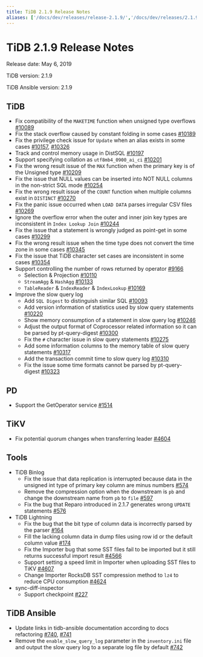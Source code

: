 ```yaml
---
title: TiDB 2.1.9 Release Notes
aliases: ['/docs/dev/releases/release-2.1.9/','/docs/dev/releases/2.1.9/']
---
```


# TiDB 2.1.9 Release Notes

Release date: May 6, 2019

TiDB version: 2.1.9

TiDB Ansible version: 2.1.9

## TiDB

- Fix compatibility of the `MAKETIME` function when unsigned type overflows [#10089](https://github.com/pingcap/tidb/pull/10089)
- Fix the stack overflow caused by constant folding in some cases [#10189](https://github.com/pingcap/tidb/pull/10189)
- Fix the privilege check issue for `Update` when an alias exists in some cases [#10157](https://github.com/pingcap/tidb/pull/10157), [#10326](https://github.com/pingcap/tidb/pull/10326)
- Track and control memory usage in DistSQL [#10197](https://github.com/pingcap/tidb/pull/10197)
- Support specifying collation as `utf8mb4_0900_ai_ci` [#10201](https://github.com/pingcap/tidb/pull/10201)
- Fix the wrong result issue of the `MAX` function when the primary key is of the Unsigned type [#10209](https://github.com/pingcap/tidb/pull/10209)
- Fix the issue that NULL values can be inserted into NOT NULL columns in the non-strict SQL mode [#10254](https://github.com/pingcap/tidb/pull/10254)
- Fix the wrong result issue of the `COUNT` function when multiple columns exist in `DISTINCT` [#10270](https://github.com/pingcap/tidb/pull/10270)
- Fix the panic issue occurred when `LOAD DATA` parses irregular CSV files [#10269](https://github.com/pingcap/tidb/pull/10269)
- Ignore the overflow error when the outer and inner join key types are inconsistent in `Index Lookup Join` [#10244](https://github.com/pingcap/tidb/pull/10244)
- Fix the issue that a statement is wrongly judged as point-get in some cases [#10299](https://github.com/pingcap/tidb/pull/10299)
- Fix the wrong result issue when the time type does not convert the time zone in some cases [#10345](https://github.com/pingcap/tidb/pull/10345)
- Fix the issue that TiDB character set cases are inconsistent in some cases [#10354](https://github.com/pingcap/tidb/pull/10354)
- Support controlling the number of rows returned by operator [#9166](https://github.com/pingcap/tidb/issues/9166)
    - Selection & Projection [#10110](https://github.com/pingcap/tidb/pull/10110)
    - `StreamAgg` & `HashAgg` [#10133](https://github.com/pingcap/tidb/pull/10133)
    - `TableReader` & `IndexReader` & `IndexLookup` [#10169](https://github.com/pingcap/tidb/pull/10169)
- Improve the slow query log
    - Add `SQL Digest` to distinguish similar SQL [#10093](https://github.com/pingcap/tidb/pull/10093)
    - Add version information of statistics used by slow query statements [#10220](https://github.com/pingcap/tidb/pull/10220)
    - Show memory consumption of a statement in slow query log [#10246](https://github.com/pingcap/tidb/pull/10246)
    - Adjust the output format of Coprocessor related information so it can be parsed by pt-query-digest [#10300](https://github.com/pingcap/tidb/pull/10300)
    - Fix the `#` character issue in slow query statements [#10275](https://github.com/pingcap/tidb/pull/10275)
    - Add some information columns to the memory table of slow query statements  [#10317](https://github.com/pingcap/tidb/pull/10317)
    - Add the transaction commit time to slow query log [#10310](https://github.com/pingcap/tidb/pull/10310)
    - Fix the issue some time formats cannot be parsed by pt-query-digest [#10323](https://github.com/pingcap/tidb/pull/10323)

## PD

- Support the GetOperator service [#1514](https://github.com/pingcap/pd/pull/1514)

## TiKV

- Fix potential quorum changes when transferring leader [#4604](https://github.com/tikv/tikv/pull/4604)

## Tools

- TiDB Binlog
    - Fix the issue that data replication is interrupted because data in the unsigned int type of primary key column are minus numbers [#574](https://github.com/pingcap/tidb-binlog/pull/574)
    - Remove the compression option when the downstream is `pb` and change the downstream name from `pb` to `file` [#597](https://github.com/pingcap/tidb-binlog/pull/575)
    - Fix the bug that Reparo introduced in 2.1.7 generates wrong `UPDATE` statements [#576](https://github.com/pingcap/tidb-binlog/pull/576)
- TiDB Lightning
    - Fix the bug that the bit type of column data is incorrectly parsed by the parser [#164](https://github.com/pingcap/tidb-lightning/pull/164)
    - Fill the lacking column data in dump files using row id or the default column value [#174](https://github.com/pingcap/tidb-lightning/pull/174)
    - Fix the Importer bug that some SST files fail to be imported but it still returns successful import result [#4566](https://github.com/tikv/tikv/pull/4566)
    - Support setting a speed limit in Importer when uploading SST files to TiKV [#4607](https://github.com/tikv/tikv/pull/4607)
    - Change Importer RocksDB SST compression method to `lz4` to reduce CPU consumption [#4624](https://github.com/tikv/tikv/pull/4624)
- sync-diff-inspector
    - Support checkpoint [#227](https://github.com/pingcap/tidb-tools/pull/227)

## TiDB Ansible

- Update links in tidb-ansible documentation according to docs refactoring [#740](https://github.com/pingcap/tidb-ansible/pull/740), [#741](https://github.com/pingcap/tidb-ansible/pull/741)
- Remove the `enable_slow_query_log` parameter in the `inventory.ini` file and output the slow query log to a separate log file by default [#742](https://github.com/pingcap/tidb-ansible/pull/742)
